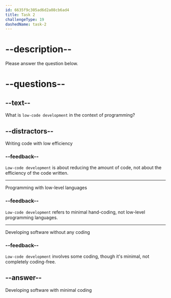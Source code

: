 ```yaml
---
id: 6635f9c305ad6d2a08cb6ad4
title: Task 2
challengeType: 19
dashedName: task-2
---
```


# --description--

Please answer the question below.

# --questions--

## --text--

What is `low-code development` in the context of programming?

## --distractors--

Writing code with low efficiency

### --feedback--

`Low-code development` is about reducing the amount of code, not about the efficiency of the code written.

---

Programming with low-level languages

### --feedback--

`Low-code development` refers to minimal hand-coding, not low-level programming languages.

---

Developing software without any coding

### --feedback--

`Low-code development` involves some coding, though it's minimal, not completely coding-free.

## --answer--

Developing software with minimal coding

